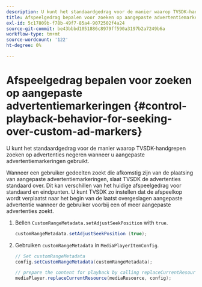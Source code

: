 ```yaml
---
description: U kunt het standaardgedrag voor de manier waarop TVSDK-handgrepen zoeken op advertenties negeren wanneer u aangepaste advertentiemarkeringen gebruikt.
title: Afspeelgedrag bepalen voor zoeken op aangepaste advertentiemarkeringen
exl-id: 5c17809b-f78b-49f7-85a4-9072502f4a24
source-git-commit: be43bbbd1051886c8979ff590a3197b2a7249b6a
workflow-type: tm+mt
source-wordcount: '122'
ht-degree: 0%

---
```


# Afspeelgedrag bepalen voor zoeken op aangepaste advertentiemarkeringen {#control-playback-behavior-for-seeking-over-custom-ad-markers}

U kunt het standaardgedrag voor de manier waarop TVSDK-handgrepen zoeken op advertenties negeren wanneer u aangepaste advertentiemarkeringen gebruikt.

Wanneer een gebruiker gedeelten zoekt die afkomstig zijn van de plaatsing van aangepaste advertentiemarkeringen, slaat TVSDK de advertenties standaard over. Dit kan verschillen van het huidige afspeelgedrag voor standaard en eindpunten. U kunt TVSDK zo instellen dat de afspeelkop wordt verplaatst naar het begin van de laatst overgeslagen aangepaste advertentie wanneer de gebruiker voorbij een of meer aangepaste advertenties zoekt.

1. Bellen `CustomRangeMetadata.setAdjustSeekPosition` with `true`.

   ```java
   customRangeMetadata.setAdjustSeekPosition (true);
   ```

1. Gebruiken `customRangeMetadata` in `MediaPlayerItemConfig`.

   ```java
   // Set customRangeMetadata 
   config.setCustomRangeMetadata(customRangeMetadata); 
   
   // prepare the content for playback by calling replaceCurrentResource 
   mediaPlayer.replaceCurrentResource(mediaResource, config); 
   ```
